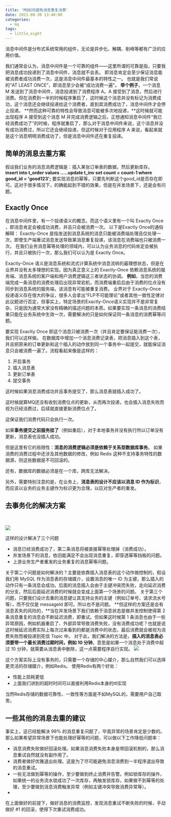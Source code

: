 ```yaml
---
title: 'MQ如何避免消息重复消费'
date: 2021-08-30 13:40:00
categories: 
  - mq
tags: 
  - little_eight
---
```

消息中间件是分布式系统常用的组件，无论是异步化、解耦、削峰等都有广泛的应用价值。


我们通常会认为，消息中间件是一个可靠的组件——这里所谓的可靠是指，只要我把消息成功投递到了消息中间件，消息就不会丢。
即消息肯定会至少保证消息能被消费者成功消费一次，这是消息中间件最基本的特性之一。
也就是我们常说的“AT LEAST ONCE”，即消息至少会被“成功消费一遍”。
**举个例子**，一个消息 M 发送到了消息中间件，消息投递到了消费程序 A。A 接受到了消息，然后进行消费。但在消费到一半的时候程序重启了，这时候这个消息并没有标记为消费成功，这个消息还会继续投递给这个消费者，直到其消费成功了，消息中间件才会停止投递。
**然而这种可靠的特性会导致消息可能被多次地投递，**这时候就可能出现程序 A 接受到这个消息 M 并完成消费逻辑之后，正想通知消息中间件“我已经消费成功了”的时候，程序就重启了，那么对于消息中间件来说，这个消息并没有成功消费过，所以它还会继续投递，但这时候对于应用程序 A 来说，看起来就是这个消息明明消费成功了，但是消息中间件还在重复投递。
<!--more--> 

## 简单的消息去重方案
假设我们业务的消息消费逻辑是：插入某张订单表的数据，然后更新库存。
**insert into t_order values .....update t_inv set count = count-1 where good_id = 'good123';**
要实现消息的幂等，只要先判断这个good_id是否存在即可。这对于很多情况下，的确能起到不错的效果，但是在并发场景下，还是会有问题。
​

## Exactly Once
在消息中间件里，有一个投递语义的概念。而这个语义里有一个叫 Exactly Once ，即消息肯定会被成功消费，并且只会被消费一次。
以下是Exactly Once的通俗解释：
Exactly-Once 是指发送到消息系统的消息只能被消费端处理且仅处理一次，即使生产端重试消息发送导致某消息重复投递，该消息在消费端也只被消费一次。
在我们业务消息幂等处理的领域内，可以认为业务消息的代码肯定会被执行，并且只被执行一次，那么我们可以认为是 Exactly Once。
​

Exactly-Once 语义是消息系统和流式计算系统中消息流转的最理想状态，但是在业界并没有太多理想的实现。因为真正意义上的 Exactly-Once 依赖消息系统的服务端、消息系统的客户端和用户消费逻辑这三者状态的协调。
	**例如**，当您的消费端完成一条消息的消费处理后出现异常宕机，而消费端重启后由于消费的位点没有同步到消息系统的服务端，该消息有可能被重复消费。
业界对于 Exactly-Once 投递语义存在很大的争议，很多人会拿出“FLP不可能理论”或者其他一致性定律对此议题进行否定，但事实上，特定场景的Exactly-Once语义实现并不是非常复杂，只是因为通常大家没有精确的描述问题的本质。如果要实现一条消息的消费结果只能在业务系统中生效一次，需要解决的只是如何保证同一条消息的消费幂等问题。
​

要实现 Exaclty Once 即这个消息只被消费一次（并且肯定要保证能消费一次），我们可以这样做。
在数据库中增加一个消息消费记录表，把消息插入到这个表，并且把原来的订单更新和这个插入的动作放到同一个事务中一起提交，就能保证消息只会被消费一遍了。流程看起来像是这样的：

   1. 开启事务
   1. 插入消息表
   1. 更新订单表
   1. 提交事务



这时候如果消息消费成功并且事务提交了，那么消息表就插入成功了。

这时候就算MQ还没有收到消费位点的更新，从而再次投递，也会插入消息失败而视为已经消费过，后续就直接更新消费位点了。

这保证我们消费代码只会执行一次。

如果**事务提交之前服务挂了**（例如重启），对于本地事务并没有执行所以订单没有更新，消息表也没插入成功。

但是这里有它的局限性：**消息的消费逻辑必须是依赖于关系型数据库事务**。
如果消费的消费过程中还涉及其他数据的修改，例如 Redis 这种不支持事务特性的数据源，则这些数据是不可回滚的。

还有，数据库的数据必须是在一个库，跨库无法解决。

另外，需要特别注意的是，在业务上，**消息表的设计不应该以消息 ID 作为标识**，而应该以业务的业务主键作为标识更为合理，以应对生产者的重发。
​

## 去事务化的解决方案
​

![](https://gitee.com/littleeight/blog-images/raw/master/mq%E9%81%BF%E5%85%8D%E9%87%8D%E5%A4%8D%E6%B6%88%E8%B4%B9/1.png)

这样的设计解决了三个问题

   - 消息已经消费成功了，第二条消息将被直接幂等处理掉（消费成功）。
   - 并发场景下的消息，依旧能满足不会出现消息重复，即穿透幂等挡板的问题。
   - 上游业务生产者重发的业务重复的消息幂等问题。



关于第二个问题是如何解决的？主要是依靠插入消息表的这个动作做控制的，假设我们用 MySQL 作为消息表的存储媒介，设置消息的唯一 ID 为主键，那么插入的动作只有一条消息会成功。后面的消息插入会由于主键冲突而失败，走向延迟消费的分支，然后后面延迟消费的时候就会变成上面第一个场景的问题。
关于第三个问题，只要我们设计去重的消息键让其支持业务的主键（例如订单号、请求流水号等），而不仅仅是 messageId 即可。所以也不是问题。
**但这样的方案还是会有消息丢失的风险的，**当在并发场景下我们依赖于消息状态是做并发控制使得第 2 条消息重复的消息会不断延迟消费，即重试。但如果这时候第 1 条消息也由于一些异常原因，例如机器重启了、外部异常导致消费失败，没有消费成功呢？也就是说这时候延迟消费实际上每次过来看到的都是消费中的状态，最后消费就会被视为消费失败而被投递到死信 Topic 中。
对于此，我们解决的方法是，**插入的消息表必须要带一个最长消费过期时间，例如 10 分钟**。意思是如果一个消息处于消费中超过 10 分钟，就需要从消息表中删除，这一点需要程序自行实现。
![](https://gitee.com/littleeight/blog-images/raw/master/mq%E9%81%BF%E5%85%8D%E9%87%8D%E5%A4%8D%E6%B6%88%E8%B4%B9/2.png)

这个方案实际上没有事务的，只需要一个存储的中心媒介，那么自然我们可以选择更灵活的存储媒介，例如Redis。
使用Redis有两个好处：

   - 性能上损耗更低
   - 上面我们讲到的超时时间可以直接利用Redis本身的ttl实现

当然Redis存储的数据可靠性、一致性等方面是不如MySQL的，需要用户自己取舍。
​

## 一些其他的消息去重的建议
事实上，这已经能解决 99% 的消息重复问题了，毕竟异常的场景肯定是少数的。那么如果希望异常场景下也能处理好幂等的问题，可以做以下工作降低问题率：

- 消息消费失败做好回滚处理。如果消息消费失败本身是带回滚机制的，那么消息重试自然就没有副作用了。
- 消费者做好优雅退出处理。这是为了尽可能避免消息消费到一半程序退出导致的消息重试。
- 一些无法做到幂等的操作，至少要做到终止消费并告警。例如锁库存的操作，如果统一的业务流水锁成功了一次库存，再触发锁库存，如果做不到幂等的处理，至少要做到消息消费触发异常（例如主键冲突导致消费异常等）。
- ​


在上面做好的前提下，做好消息的消费监控，发现消息重试不断失败的时候，手动做好 #1 的回滚，使得下次重试消费成功。

 
